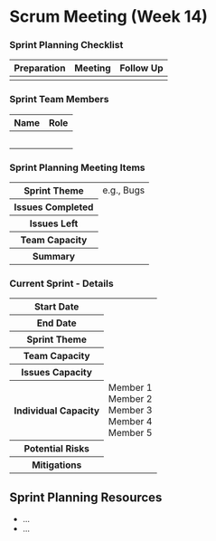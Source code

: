 # Scrum Meeting (Week 14)

### Sprint Planning Checklist
| Preparation | Meeting | Follow Up |
| --- | --- | --- |
| | | | 

### Sprint Team Members
| Name | Role |
| --- | --- |
| | |
| | |
| | |
| | |
| | |

### Sprint Planning Meeting Items
<table>
  <tr>
    <th>Sprint Theme</th>
    <td>e.g., Bugs</td>
  </tr>
  <tr>
    <th>Issues Completed</th>
    <td></td>
  </tr>
  <tr>
    <th>Issues Left</th>
    <td></td>
  </tr>
  <tr>
    <th>Team Capacity</th>
    <td></td>
  </tr>
  <tr>
    <th>Summary</th>
    <td></td>
  </tr>
</table>

### Current Sprint - Details
<table>
  <tr>
    <th>Start Date</th>
    <td></td>
  </tr>
  <tr>
    <th>End Date</th>
    <td></td>
  </tr>
  <tr>
    <th>Sprint Theme</th>
    <td></td>
  </tr>
  <tr>
    <th>Team Capacity</th>
    <td></td>
  </tr>
  <tr>
    <th>Issues Capacity</th>
    <td></td>
  </tr>
  <tr>
    <th>Individual Capacity</th>
    <td>
      Member 1<br>
      Member 2<br>
      Member 3<br>
      Member 4<br>
      Member 5
    </td>
  </tr>
  <tr>
    <th>Potential Risks</th>
    <td></td>
  </tr>
  <tr>
    <th>Mitigations</th>
    <td></td>
  </tr>
</table>

## Sprint Planning Resources
- ...
- ...
